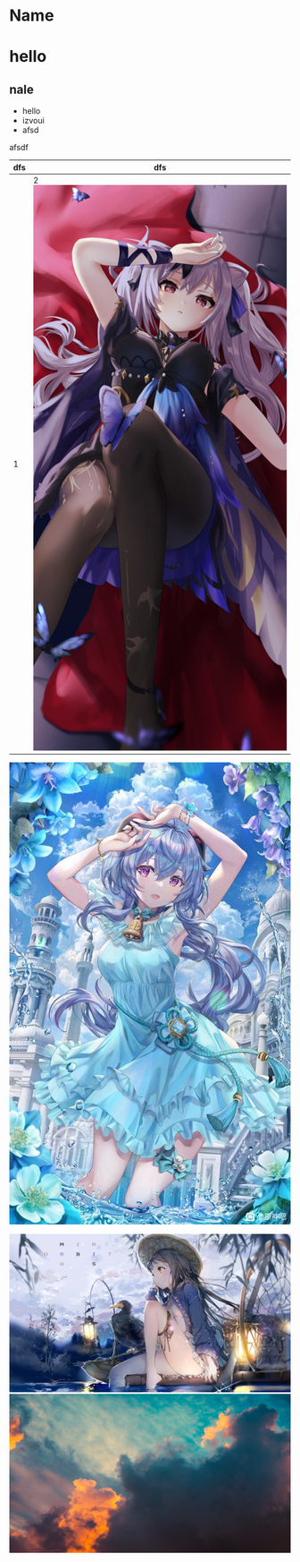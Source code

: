 # Name
# hello
## nale



+ hello
+ izvoui
+ afsd

afsdf


|dfs|dfs|
|---|---|
|1|2![头像](6747f3cec3fdfc03ab83a679913f8794a6c226b7.jpg)|

![头像](0657ba13632762d06a78fd7ee5ec08fa533dc6ed.jpg)

![头像](322981.jpg)
![sdf](1001455.jpg)